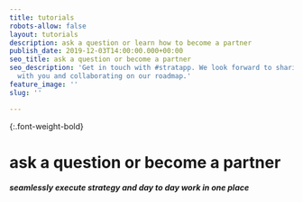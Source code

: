 ```yaml
---
title: tutorials
robots-allow: false
layout: tutorials
description: ask a question or learn how to become a partner
publish_date: 2019-12-03T14:00:00.000+00:00
seo_title: ask a question or become a partner
seo_description: 'Get in touch with #stratapp. We look forward to sharing our journey
  with you and collaborating on our roadmap.'
feature_image: ''
slug: ''

---
```

{:.font-weight-bold}

# ask a question or become a partner

##### seamlessly execute strategy and day to day work in one place